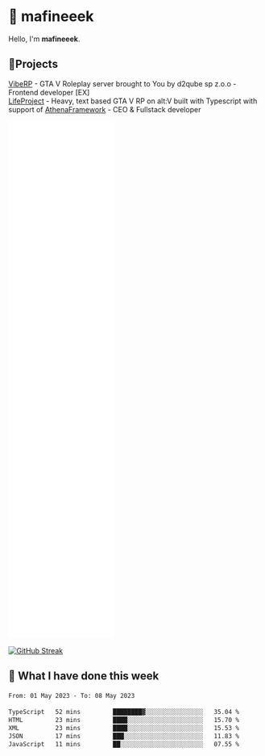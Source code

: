 # 👋 mafineeek
Hello, I'm **mafineeek**.

## 📝Projects

[VibeRP](https://v-rp.pl) - GTA V Roleplay server brought to You by d2qube sp z.o.o - Frontend developer [EX]
<br>
[LifeProject](https://github.com/LifeProject-Roleplay/) - Heavy, text based GTA V RP on alt:V built with Typescript with support of [AthenaFramework](https://github.com/Athena-Roleplay-Framework/) - CEO & Fullstack developer

![](./github-metrics.svg)

[![GitHub Streak](https://streak-stats.demolab.com/?user=mafineeek)](https://git.io/streak-stats)

## 📰 What I have done this week
<!--START_SECTION:waka-->

```text
From: 01 May 2023 - To: 08 May 2023

TypeScript   52 mins         ████████▓░░░░░░░░░░░░░░░░   35.04 %
HTML         23 mins         ████░░░░░░░░░░░░░░░░░░░░░   15.70 %
XML          23 mins         ████░░░░░░░░░░░░░░░░░░░░░   15.53 %
JSON         17 mins         ███░░░░░░░░░░░░░░░░░░░░░░   11.83 %
JavaScript   11 mins         ██░░░░░░░░░░░░░░░░░░░░░░░   07.55 %
```

<!--END_SECTION:waka-->
